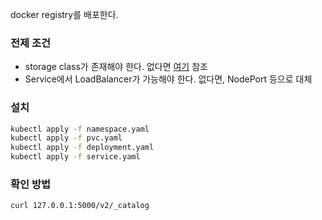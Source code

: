 docker registry를 배포한다.

### 전제 조건
- storage class가 존재해야 한다. 없다면 [여기](../storage/local/README.md) 참조
- Service에서 LoadBalancer가 가능해야 한다. 없다면, NodePort 등으로 대체

### 설치
```bash
kubectl apply -f namespace.yaml
kubectl apply -f pvc.yaml
kubectl apply -f deployment.yaml
kubectl apply -f service.yaml
```

### 확인 방법
```bash
curl 127.0.0.1:5000/v2/_catalog
```
